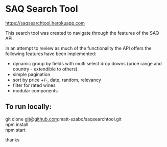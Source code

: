 # SAQ Search Tool

https://saqsearchtool.herokuapp.com

This search tool was created to navigate through the features of the SAQ API.

In an attempt to review as much of the functionality the API offers the following features have been implemented:

- dynamic group by fields with multi select drop downs (price range and country - extendible to others).
- simple pagination 
- sort by price +/-, date, random, relevancy
- filter for rated wines
- modular components

## To run locally:

git clone git@github.com:matt-szabo/saqsearchtool.git
<br>
npm install
<br>
npm start

thanks





